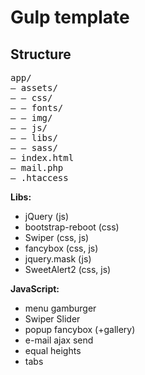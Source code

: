 # Gulp template

## Structure

<pre>
app/
— assets/
— — css/
— — fonts/
— — img/
— — js/
— — libs/
— — sass/
— index.html
— mail.php
— .htaccess
</pre>

<b>Libs:</b>

<ul>
    <li>jQuery (js)</li>
    <li>bootstrap-reboot (css)</li>
    <li>Swiper (css, js)</li>
    <li>fancybox (css, js)</li>
    <li>jquery.mask (js)</li>
    <li>SweetAlert2 (css, js)</li>
 </ul>

<b>JavaScript:</b>

<ul>
    <li>menu gamburger</li>
    <li>Swiper Slider</li>
    <li>popup fancybox (+gallery)</li>
    <li>e-mail ajax send</li>
    <li>equal heights</li>
    <li>tabs</li>
</ul>
